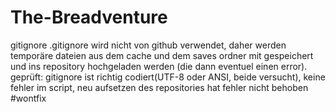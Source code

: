 # The-Breadventure


gitignore
.gitignore wird nicht von github verwendet, daher werden temporäre dateien aus dem cache und dem saves ordner mit gespeichert und ins repository hochgeladen werden (die dann eventuel einen error).
geprüft: gitignore ist richtig codiert(UTF-8 oder ANSI, beide versucht), keine fehler im script, neu aufsetzen des repositories hat fehler nicht behoben
 #wontfix
